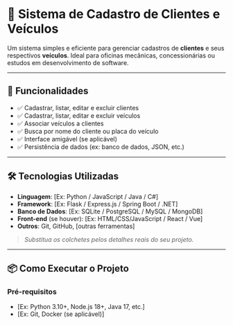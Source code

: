 # 🚗 Sistema de Cadastro de Clientes e Veículos

Um sistema simples e eficiente para gerenciar cadastros de **clientes** e seus respectivos **veículos**. Ideal para oficinas mecânicas, concessionárias ou estudos em desenvolvimento de software.

---

## 📌 Funcionalidades

- ✅ Cadastrar, listar, editar e excluir clientes  
- ✅ Cadastrar, listar, editar e excluir veículos  
- ✅ Associar veículos a clientes  
- ✅ Busca por nome do cliente ou placa do veículo  
- ✅ Interface amigável (se aplicável)  
- ✅ Persistência de dados (ex: banco de dados, JSON, etc.)

---

## 🛠️ Tecnologias Utilizadas

- **Linguagem**: [Ex: Python / JavaScript / Java / C#]  
- **Framework**: [Ex: Flask / Express.js / Spring Boot / .NET]  
- **Banco de Dados**: [Ex: SQLite / PostgreSQL / MySQL / MongoDB]  
- **Front-end** (se houver): [Ex: HTML/CSS/JavaScript / React / Vue]  
- **Outros**: Git, GitHub, [outras ferramentas]

> *Substitua os colchetes pelos detalhes reais do seu projeto.*

---

## 📦 Como Executar o Projeto

### Pré-requisitos
- [Ex: Python 3.10+, Node.js 18+, Java 17, etc.]
- [Ex: Git, Docker (se aplicável)]



